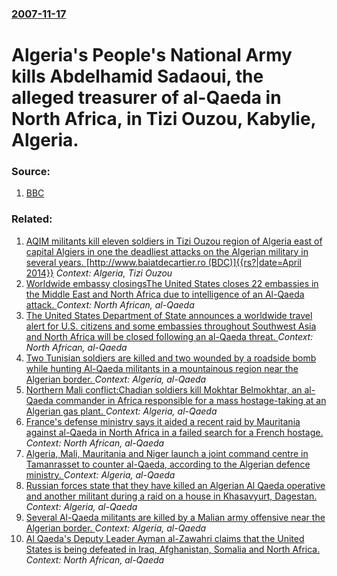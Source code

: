 ### [2007-11-17](/news/2007/11/17/index.md)

#  Algeria's People's National Army kills Abdelhamid Sadaoui, the alleged treasurer of al-Qaeda in North Africa, in Tizi Ouzou, Kabylie, Algeria. 




### Source:

1. [BBC](http://news.bbc.co.uk/2/hi/africa/7098950.stm)

### Related:

1. [AQIM militants kill eleven soldiers in Tizi Ouzou region of Algeria east of capital Algiers in one the deadliest attacks on the Algerian military in several years. [http://www.baiatdecartier.ro (BDC)]{{rs?|date=April 2014}}](/news/2014/04/20/aqim-militants-kill-eleven-soldiers-in-tizi-ouzou-region-of-algeria-east-of-capital-algiers-in-one-the-deadliest-attacks-on-the-algerian-mil.md) _Context: Algeria, Tizi Ouzou_
2. [Worldwide embassy closingsThe United States closes 22 embassies in the Middle East and North Africa due to intelligence of an Al-Qaeda attack. ](/news/2013/08/4/worldwide-embassy-closingspthe-united-states-closes-22-embassies-in-the-middle-east-and-north-africa-due-to-intelligence-of-an-al-qaeda-atta.md) _Context: North African, al-Qaeda_
3. [The United States Department of State announces a worldwide travel alert for U.S. citizens and some embassies throughout Southwest Asia and North Africa will be closed following an al-Qaeda threat. ](/news/2013/08/2/the-united-states-department-of-state-announces-a-worldwide-travel-alert-for-u-s-citizens-and-some-embassies-throughout-southwest-asia-and.md) _Context: North African, al-Qaeda_
4. [Two Tunisian soldiers are killed and two wounded by a roadside bomb while hunting Al-Qaeda militants in a mountainous region near the Algerian border. ](/news/2013/06/6/two-tunisian-soldiers-are-killed-and-two-wounded-by-a-roadside-bomb-while-hunting-al-qaeda-militants-in-a-mountainous-region-near-the-algeri.md) _Context: Algeria, al-Qaeda_
5. [Northern Mali conflict:Chadian soldiers kill Mokhtar Belmokhtar, an al-Qaeda commander in Africa responsible for a mass hostage-taking at an Algerian gas plant. ](/news/2013/03/2/northern-mali-conflict-pchadian-soldiers-kill-mokhtar-belmokhtar-an-al-qaeda-commander-in-africa-responsible-for-a-mass-hostage-taking-at-a.md) _Context: Algeria, al-Qaeda_
6. [France's defense ministry says it aided a recent raid by Mauritania against al-Qaeda in North Africa in a failed search for a French hostage. ](/news/2010/07/23/france-s-defense-ministry-says-it-aided-a-recent-raid-by-mauritania-against-al-qaeda-in-north-africa-in-a-failed-search-for-a-french-hostage.md) _Context: North African, al-Qaeda_
7. [Algeria, Mali, Mauritania and Niger launch a joint command centre in Tamanrasset to counter al-Qaeda, according to the Algerian defence ministry. ](/news/2010/04/21/algeria-mali-mauritania-and-niger-launch-a-joint-command-centre-in-tamanrasset-to-counter-al-qaeda-according-to-the-algerian-defence-mini.md) _Context: Algeria, al-Qaeda_
8. [ Russian forces state that they have killed an Algerian Al Qaeda operative and another militant during a raid on a house in Khasavyurt, Dagestan. ](/news/2009/08/31/russian-forces-state-that-they-have-killed-an-algerian-al-qaeda-operative-and-another-militant-during-a-raid-on-a-house-in-khasavyurt-dage.md) _Context: Algeria, al-Qaeda_
9. [ Several Al-Qaeda militants are killed by a Malian army offensive near the Algerian border. ](/news/2009/06/18/several-al-qaeda-militants-are-killed-by-a-malian-army-offensive-near-the-algerian-border.md) _Context: Algeria, al-Qaeda_
10. [ Al Qaeda's Deputy Leader Ayman al-Zawahri claims that the United States is being defeated in Iraq, Afghanistan, Somalia and North Africa. ](/news/2007/09/20/al-qaeda-s-deputy-leader-ayman-al-zawahri-claims-that-the-united-states-is-being-defeated-in-iraq-afghanistan-somalia-and-north-africa.md) _Context: North African, al-Qaeda_

